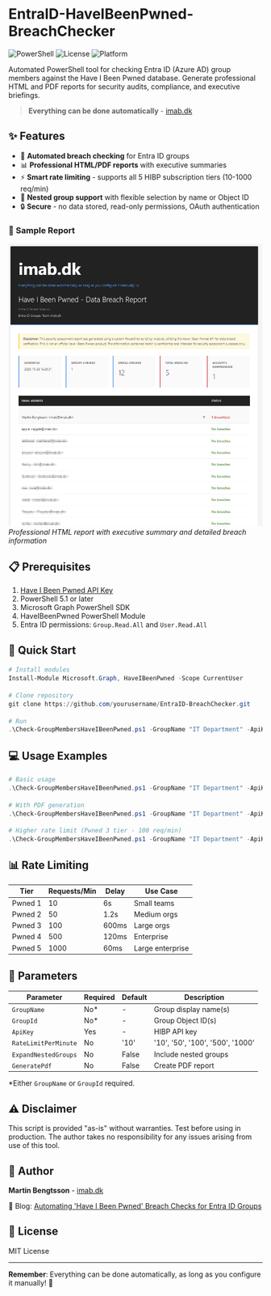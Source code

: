 # EntraID-HaveIBeenPwned-BreachChecker

![PowerShell](https://img.shields.io/badge/PowerShell-5.1%2B-blue)
![License](https://img.shields.io/badge/license-MIT-green)
![Platform](https://img.shields.io/badge/platform-Windows-lightgrey)

Automated PowerShell tool for checking Entra ID (Azure AD) group members against the Have I Been Pwned database. Generate professional HTML and PDF reports for security audits, compliance, and executive briefings.

> **Everything can be done automatically** - [imab.dk](https://www.imab.dk)

## ✨ Features

- 🔐 **Automated breach checking** for Entra ID groups
- 📊 **Professional HTML/PDF reports** with executive summaries
- ⚡ **Smart rate limiting** - supports all 5 HIBP subscription tiers (10-1000 req/min)
- 🎯 **Nested group support** with flexible selection by name or Object ID
- 🔒 **Secure** - no data stored, read-only permissions, OAuth authentication

### 📸 Sample Report

![HTML Report Example](images/report-example.png)
*Professional HTML report with executive summary and detailed breach information*

## 📋 Prerequisites

1. [Have I Been Pwned API Key](https://haveibeenpwned.com/API/Key)
2. PowerShell 5.1 or later
3. Microsoft Graph PowerShell SDK
4. HaveIBeenPwned PowerShell Module
5. Entra ID permissions: `Group.Read.All` and `User.Read.All`

## 🚀 Quick Start

```powershell
# Install modules
Install-Module Microsoft.Graph, HaveIBeenPwned -Scope CurrentUser

# Clone repository
git clone https://github.com/yourusername/EntraID-BreachChecker.git

# Run
.\Check-GroupMembersHaveIBeenPwned.ps1 -GroupName "IT Department" -ApiKey "your-api-key"
```

## 💻 Usage Examples

```powershell
# Basic usage
.\Check-GroupMembersHaveIBeenPwned.ps1 -GroupName "IT Department" -ApiKey "your-key"

# With PDF generation
.\Check-GroupMembersHaveIBeenPwned.ps1 -GroupName "IT Department" -ApiKey "your-key" -GeneratePdf

# Higher rate limit (Pwned 3 tier - 100 req/min)
.\Check-GroupMembersHaveIBeenPwned.ps1 -GroupName "IT Department" -ApiKey "your-key" -RateLimitPerMinute '100'
```

## 📊 Rate Limiting

| Tier | Requests/Min | Delay | Use Case |
|------|--------------|-------|----------|
| Pwned 1 | 10 | 6s | Small teams |
| Pwned 2 | 50 | 1.2s | Medium orgs |
| Pwned 3 | 100 | 600ms | Large orgs |
| Pwned 4 | 500 | 120ms | Enterprise |
| Pwned 5 | 1000 | 60ms | Large enterprise |

## 📖 Parameters

| Parameter | Required | Default | Description |
|-----------|----------|---------|-------------|
| `GroupName` | No* | - | Group display name(s) |
| `GroupId` | No* | - | Group Object ID(s) |
| `ApiKey` | Yes | - | HIBP API key |
| `RateLimitPerMinute` | No | '10' | '10', '50', '100', '500', '1000' |
| `ExpandNestedGroups` | No | False | Include nested groups |
| `GeneratePdf` | No | False | Create PDF report |

*Either `GroupName` or `GroupId` required.

## ⚠️ Disclaimer

This script is provided "as-is" without warranties. Test before using in production. The author takes no responsibility for any issues arising from use of this tool.

## 👤 Author

**Martin Bengtsson** - [imab.dk](https://www.imab.dk)

📝 Blog: [Automating 'Have I Been Pwned' Breach Checks for Entra ID Groups](https://www.imab.dk/powershell-script-automated-have-i-been-pwned-breach-checks-for-entra-id-groups/)

## 📄 License

MIT License

---

**Remember**: Everything can be done automatically, as long as you configure it manually! 🚀

